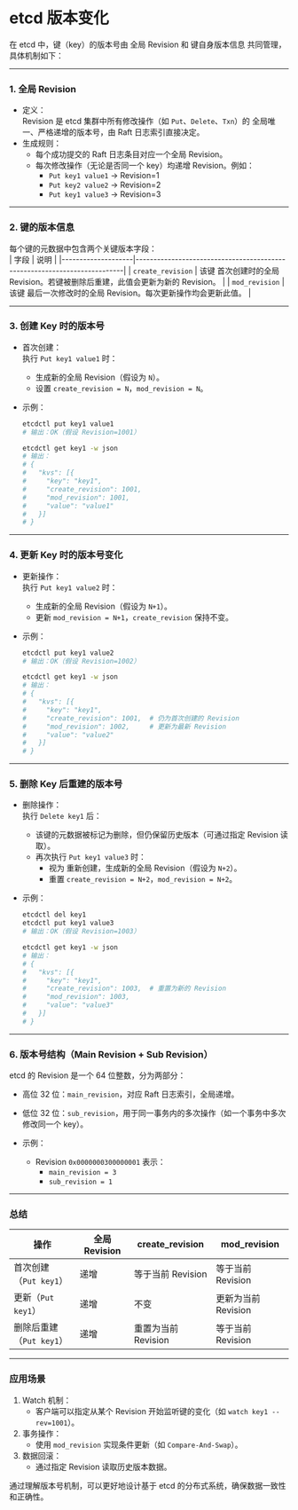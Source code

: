 # etcd 版本变化
在 etcd 中，键（key）的版本号由 全局 Revision 和 键自身版本信息 共同管理，具体机制如下：

---

### 1. 全局 Revision
- 定义：  
  Revision 是 etcd 集群中所有修改操作（如 `Put`、`Delete`、`Txn`）的 全局唯一、严格递增的版本号，由 Raft 日志索引直接决定。
- 生成规则：  
  - 每个成功提交的 Raft 日志条目对应一个全局 Revision。  
  - 每次修改操作（无论是否同一个 key）均递增 Revision。例如：  
    - `Put key1 value1` → Revision=1  
    - `Put key2 value2` → Revision=2  
    - `Put key1 value3` → Revision=3  

---

### 2. 键的版本信息
每个键的元数据中包含两个关键版本字段：  
| 字段           | 说明                                                                 |
|--------------------|--------------------------------------------------------------------------|
| `create_revision` | 该键 首次创建时的全局 Revision。若键被删除后重建，此值会更新为新的 Revision。 |
| `mod_revision`    | 该键 最后一次修改时的全局 Revision。每次更新操作均会更新此值。                 |

---

### 3. 创建 Key 时的版本号
- 首次创建：  
  执行 `Put key1 value1` 时：  
  - 生成新的全局 Revision（假设为 `N`）。  
  - 设置 `create_revision = N`，`mod_revision = N`。  

- 示例：  
  ```bash
  etcdctl put key1 value1
  # 输出：OK（假设 Revision=1001）

  etcdctl get key1 -w json
  # 输出：
  # {
  #   "kvs": [{
  #     "key": "key1",
  #     "create_revision": 1001,
  #     "mod_revision": 1001,
  #     "value": "value1"
  #   }]
  # }
  ```

---

### 4. 更新 Key 时的版本号变化
- 更新操作：  
  执行 `Put key1 value2` 时：  
  - 生成新的全局 Revision（假设为 `N+1`）。  
  - 更新 `mod_revision = N+1`，`create_revision` 保持不变。  

- 示例：  
  ```bash
  etcdctl put key1 value2
  # 输出：OK（假设 Revision=1002）

  etcdctl get key1 -w json
  # 输出：
  # {
  #   "kvs": [{
  #     "key": "key1",
  #     "create_revision": 1001,  # 仍为首次创建的 Revision
  #     "mod_revision": 1002,     # 更新为最新 Revision
  #     "value": "value2"
  #   }]
  # }
  ```

---

### 5. 删除 Key 后重建的版本号
- 删除操作：  
  执行 `Delete key1` 后：  
  - 该键的元数据被标记为删除，但仍保留历史版本（可通过指定 Revision 读取）。  
  - 再次执行 `Put key1 value3` 时：  
    - 视为 重新创建，生成新的全局 Revision（假设为 `N+2`）。  
    - 重置 `create_revision = N+2`，`mod_revision = N+2`。

- 示例：  
  ```bash
  etcdctl del key1
  etcdctl put key1 value3
  # 输出：OK（假设 Revision=1003）

  etcdctl get key1 -w json
  # 输出：
  # {
  #   "kvs": [{
  #     "key": "key1",
  #     "create_revision": 1003,  # 重置为新的 Revision
  #     "mod_revision": 1003,
  #     "value": "value3"
  #   }]
  # }
  ```

---

### 6. 版本号结构（Main Revision + Sub Revision）
etcd 的 Revision 是一个 64 位整数，分为两部分：  
- 高位 32 位：`main_revision`，对应 Raft 日志索引，全局递增。  
- 低位 32 位：`sub_revision`，用于同一事务内的多次操作（如一个事务中多次修改同一个 key）。  

- 示例：  
  - Revision `0x0000000300000001` 表示：  
    - `main_revision = 3`  
    - `sub_revision = 1`  

---

### 总结
| 操作               | 全局 Revision | create_revision | mod_revision     |
|------------------------|-------------------|---------------------|----------------------|
| 首次创建（`Put key1`） | 递增              | 等于当前 Revision   | 等于当前 Revision    |
| 更新（`Put key1`）     | 递增              | 不变                | 更新为当前 Revision  |
| 删除后重建（`Put key1`）| 递增              | 重置为当前 Revision | 等于当前 Revision    |

---

### 应用场景
1. Watch 机制：  
   - 客户端可以指定从某个 Revision 开始监听键的变化（如 `watch key1 --rev=1001`）。  
2. 事务操作：  
   - 使用 `mod_revision` 实现条件更新（如 `Compare-And-Swap`）。  
3. 数据回滚：  
   - 通过指定 Revision 读取历史版本数据。  

通过理解版本号机制，可以更好地设计基于 etcd 的分布式系统，确保数据一致性和正确性。